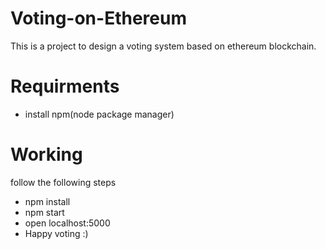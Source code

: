 # Voting-on-Ethereum
This is a project to design a voting system based on ethereum blockchain.
# Requirments
- install npm(node package manager)
# Working
follow the following steps
- npm install
- npm start
- open localhost:5000
- Happy voting  :)
